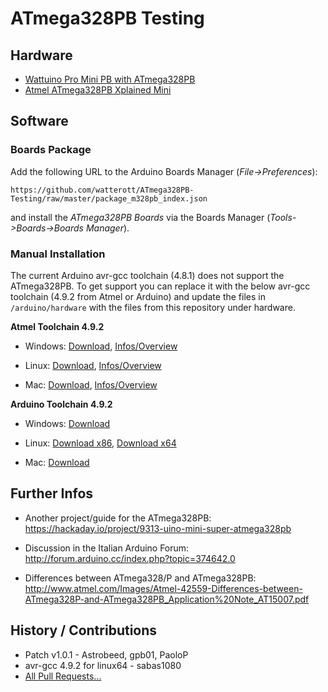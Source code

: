 # ATmega328PB Testing

## Hardware
* [Wattuino Pro Mini PB with ATmega328PB](http://www.watterott.com/en/Wattuino-pro-mini-PB-5V-16MHz)
* [Atmel ATmega328PB Xplained Mini](http://www.watterott.com/en/Atmel-Xplained-Mini-Evalution-Kit)


## Software

### Boards Package
Add the following URL to the Arduino Boards Manager (*File->Preferences*):
```
https://github.com/watterott/ATmega328PB-Testing/raw/master/package_m328pb_index.json
```
and install the *ATmega328PB Boards* via the Boards Manager (*Tools->Boards->Boards Manager*).

### Manual Installation
The current Arduino avr-gcc toolchain (4.8.1) does not support the ATmega328PB.
To get support you can replace it with the below avr-gcc toolchain (4.9.2 from Atmel or Arduino) and update the files in ```/arduino/hardware``` with the files from this repository under hardware.

**Atmel Toolchain 4.9.2**
* Windows: [Download](http://www.atmel.com/images/avr8-gnu-toolchain-installer-3.5.1.87-win32.any.x86.exe),
           [Infos/Overview](http://www.atmel.com/tools/ATMELAVRTOOLCHAINFORWINDOWS.aspx)

* Linux: [Download](http://www.atmel.com/images/avr8-gnu-toolchain-3.5.1.1671-linux.any.x86.tar.gz),
         [Infos/Overview](http://www.atmel.com/tools/ATMELAVRTOOLCHAINFORLINUX.aspx)

* Mac: [Download](http://distribute.atmel.no/tools/opensource/Atmel-AVR-GNU-Toolchain/3.5.1/avr8-gnu-toolchain-osx-3.5.1.435-darwin.any.x86_64.tar.gz),
       [Infos/Overview](http://distribute.atmel.no/tools/opensource/Atmel-AVR-GNU-Toolchain/3.5.1/)

**Arduino Toolchain 4.9.2**
* Windows: [Download](http://downloads.arduino.cc/tools/avr-gcc-4.9.2-arduino2-i686-mingw32.zip)

* Linux: [Download x86](http://downloads.arduino.cc/tools/avr-gcc-4.9.2-arduino2-i686-pc-linux-gnu.tar.bz2), [Download x64](http://downloads.arduino.cc/tools/avr-gcc-4.9.2-arduino2-x86_64-pc-linux-gnu.tar.bz2)

* Mac: [Download](http://downloads.arduino.cc/tools/avr-gcc-4.9.2-arduino2-i386-apple-darwin11.tar.bz2)


## Further Infos
* Another project/guide for the ATmega328PB: https://hackaday.io/project/9313-uino-mini-super-atmega328pb

* Discussion in the Italian Arduino Forum: http://forum.arduino.cc/index.php?topic=374642.0

* Differences between ATmega328/P and ATmega328PB: http://www.atmel.com/Images/Atmel-42559-Differences-between-ATmega328P-and-ATmega328PB_Application%20Note_AT15007.pdf


## History / Contributions
* Patch v1.0.1 - Astrobeed, gpb01, PaoloP
* avr-gcc 4.9.2 for linux64 - sabas1080
* [All Pull Requests...](https://github.com/watterott/ATmega328PB-Testing/pulls?q=)

